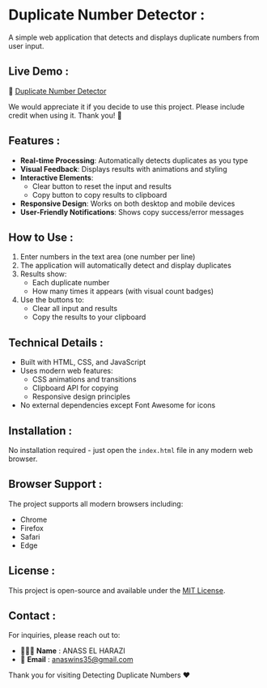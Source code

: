 # Duplicate Number Detector :

A simple web application that detects and displays duplicate numbers from user input.

## Live Demo : 

🔗 [Duplicate Number Detector](https://detecting-duplicate-numbers.netlify.app/)

We would appreciate it if you decide to use this project. Please include credit when using it. Thank you! 🙏 

## Features :

- **Real-time Processing**: Automatically detects duplicates as you type
- **Visual Feedback**: Displays results with animations and styling
- **Interactive Elements**:
  - Clear button to reset the input and results
  - Copy button to copy results to clipboard
- **Responsive Design**: Works on both desktop and mobile devices
- **User-Friendly Notifications**: Shows copy success/error messages

## How to Use :

1. Enter numbers in the text area (one number per line)
2. The application will automatically detect and display duplicates
3. Results show:
   - Each duplicate number
   - How many times it appears (with visual count badges)
4. Use the buttons to:
   - Clear all input and results
   - Copy the results to your clipboard

## Technical Details :

- Built with HTML, CSS, and JavaScript
- Uses modern web features:
  - CSS animations and transitions
  - Clipboard API for copying
  - Responsive design principles
- No external dependencies except Font Awesome for icons

## Installation :

No installation required - just open the `index.html` file in any modern web browser.

## Browser Support :

The project supports all modern browsers including:

- Chrome
- Firefox
- Safari
- Edge

## License :

This project is open-source and available under the [MIT License](LICENSE).

## Contact :

For inquiries, please reach out to:

- 👨🏻‍💻 **Name** : ANASS EL HARAZI
- 📧 **Email** : [anaswins35@gmail.com](mailto:anaswins35@gmail.com)

Thank you for visiting Detecting Duplicate Numbers ❤
